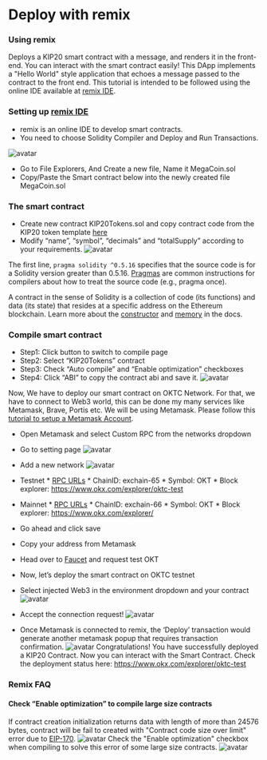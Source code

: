 # Deploy with remix
### Using remix

Deploys a KIP20 smart contract with a message, and renders it in the front-end. You can interact with the smart contract easily!
This DApp implements a "Hello World" style application that echoes a message passed to the contract to the front end. This tutorial is intended to be followed using the online IDE available at [remix IDE](https://remix.ethereum.org/).
### Setting up [remix IDE](https://remix.ethereum.org/)
- remix is an online IDE to develop smart contracts.
- You need to choose Solidity Compiler and Deploy and Run Transactions.

![avatar](../../img/remix-01.png)
- Go to File Explorers, And Create a new file, Name it MegaCoin.sol
- Copy/Paste the Smart contract below into the newly created file MegaCoin.sol

### The smart contract
- Create new contract KIP20Tokens.sol and copy contract code from the KIP20 token template [here](https://github.com/okx/KIPs/blob/master/docs/final/KIP-20.md/)
- Modify “name”, “symbol”, “decimals” and “totalSupply” according to your requirements.
![avatar](../../img/remix-02.png)

The first line, `pragma solidity ^0.5.16` specifies that the source code is for a Solidity version greater than 0.5.16. [Pragmas](https://solidity.readthedocs.io/en/latest/layout-of-source-files#pragma) are common instructions for compilers about how to treat the source code (e.g., pragma once).

A contract in the sense of Solidity is a collection of code (its functions) and data (its state) that resides at a specific address on the Ethereum blockchain. Learn more about the [constructor](https://solidity.readthedocs.io/en/latest/contracts#constructor) and [memory](https://solidity.readthedocs.io/en/latest/introduction-to-smart-contracts#storage-memory-and-the-stack) in the docs.

### Compile smart contract
- Step1: Click button to switch to compile page
- Step2: Select “KIP20Tokens” contract
- Step3: Check “Auto compile” and “Enable optimization” checkboxes
- Step4: Click “ABI” to copy the contract abi and save it.
![avatar](../../img/remix-03.png)

Now, We have to deploy our smart contract on OKTC Network. For that, we have to connect to Web3 world, this can be done my many services like Metamask, Brave, Portis etc. We will be using Metamask. Please follow this [tutorial to setup a Metamask Account]().
- Open Metamask and select Custom RPC from the networks dropdown
- Go to setting page
![avatar](../../img/remix-04.png)

- Add a new network
![avatar](../../img/remix-05.png)
- Testnet * [RPC URLs](/dev/api/oktc-api/json-rpc-api) * ChainID: exchain-65 * Symbol: OKT * Block explorer:
https://www.okx.com/explorer/oktc-test
- Mainnet * [RPC URLs](/dev/api/oktc-api/json-rpc-api) * ChainID: exchain-66 * Symbol: OKT * Block explorer: 
https://www.okx.com/explorer/
- Go ahead and click save
- Copy your address from Metamask
- Head over to [Faucet](https://discord.gg/B5nMs6qK5F) and request test OKT
- Now, let’s deploy the smart contract on OKTC testnet
- Select injected Web3 in the environment dropdown and your contract
![avatar](../../img/remix-06.png)
- Accept the connection request!
![avatar](../../img/remix-07.png)
- Once Metamask is connected to remix, the ‘Deploy’ transaction would generate another metamask popup that requires transaction confirmation.
![avatar](../../img/remix-08.png)
Congratulations! You have successfully deployed a KIP20 Contract. Now you can interact with the Smart Contract. Check the deployment status here: https://www.okx.com/explorer/oktc-test


### Remix FAQ
#### Check “Enable optimization” to compile large size contracts
If contract creation initialization returns data with length of more than 24576 bytes, contract will be fail to created with "Contract code size over limit" error due to [EIP-170](https://github.com/ethereum/EIPs/blob/master/EIPS/eip-170.md).
![avatar](../../img/remix-09.png)
Check the "Enable optimization" checkbox when compiling to solve this error of some large size contracts.
![avatar](../../img/remix-10.png)
